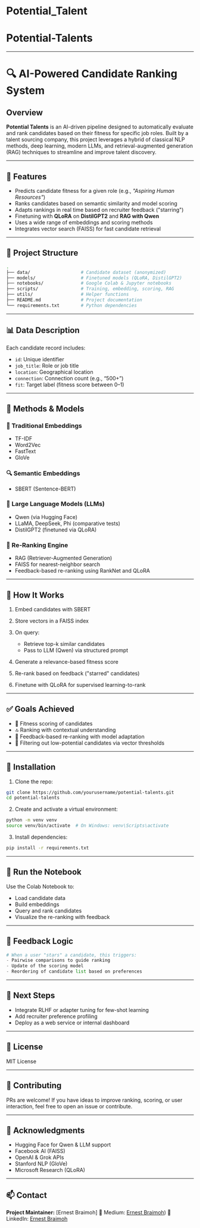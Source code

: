 # Potential_Talent

# Potential-Talents

---

# 🔍 AI-Powered Candidate Ranking System

## Overview

**Potential Talents** is an AI-driven pipeline designed to automatically evaluate and rank candidates based on their fitness for specific job roles. Built by a talent sourcing company, this project leverages a hybrid of classical NLP methods, deep learning, modern LLMs, and retrieval-augmented generation (RAG) techniques to streamline and improve talent discovery.

---

## 🚀 Features

* Predicts candidate fitness for a given role (e.g., *"Aspiring Human Resources"*)
* Ranks candidates based on semantic similarity and model scoring
* Adapts rankings in real time based on recruiter feedback ("starring")
* Finetuning with **QLoRA** on **DistilGPT2** and **RAG with Qwen**
* Uses a wide range of embeddings and scoring methods
* Integrates vector search (FAISS) for fast candidate retrieval

---

## 📁 Project Structure

```bash
.
├── data/                   # Candidate dataset (anonymized)
├── models/                 # Finetuned models (QLoRA, DistilGPT2)
├── notebooks/              # Google Colab & Jupyter notebooks
├── scripts/                # Training, embedding, scoring, RAG
├── utils/                  # Helper functions
├── README.md               # Project documentation
└── requirements.txt        # Python dependencies
```

---

## 📊 Data Description

Each candidate record includes:

* `id`: Unique identifier
* `job_title`: Role or job title
* `location`: Geographical location
* `connection`: Connection count (e.g., “500+”)
* `fit`: Target label (fitness score between 0–1)

---

## 🧠 Methods & Models

### 🔡 Traditional Embeddings

* TF-IDF
* Word2Vec
* FastText
* GloVe

### 🔍 Semantic Embeddings

* SBERT (Sentence-BERT)

### 🧠 Large Language Models (LLMs)

* Qwen (via Hugging Face)
* LLaMA, DeepSeek, Phi (comparative tests)
* DistilGPT2 (finetuned via QLoRA)

### 🔁 Re-Ranking Engine

* RAG (Retriever-Augmented Generation)
* FAISS for nearest-neighbor search
* Feedback-based re-ranking using RankNet and QLoRA

---

## 🧪 How It Works

1. Embed candidates with SBERT
2. Store vectors in a FAISS index
3. On query:

   * Retrieve top-k similar candidates
   * Pass to LLM (Qwen) via structured prompt
4. Generate a relevance-based fitness score
5. Re-rank based on feedback ("starred" candidates)
6. Finetune with QLoRA for supervised learning-to-rank

---

## ✅ Goals Achieved

* 🎯 Fitness scoring of candidates
* 🔝 Ranking with contextual understanding
* 🔁 Feedback-based re-ranking with model adaptation
* 🚫 Filtering out low-potential candidates via vector thresholds

---

## 🔧 Installation

1. Clone the repo:

```bash
git clone https://github.com/yourusername/potential-talents.git
cd potential-talents
```

2. Create and activate a virtual environment:

```bash
python -m venv venv
source venv/bin/activate  # On Windows: venv\Scripts\activate
```

3. Install dependencies:

```bash
pip install -r requirements.txt
```

---

## 📓 Run the Notebook

Use the Colab Notebook to:

* Load candidate data
* Build embeddings
* Query and rank candidates
* Visualize the re-ranking with feedback

---

## 💬 Feedback Logic

```python
# When a user "stars" a candidate, this triggers:
- Pairwise comparisons to guide ranking
- Update of the scoring model
- Reordering of candidate list based on preferences
```

---

## 📌 Next Steps

* Integrate RLHF or adapter tuning for few-shot learning
* Add recruiter preference profiling
* Deploy as a web service or internal dashboard

---

## 📜 License

MIT License

---

## 🤝 Contributing

PRs are welcome! If you have ideas to improve ranking, scoring, or user interaction, feel free to open an issue or contribute.

---

## 🙌 Acknowledgments

* Hugging Face for Qwen & LLM support
* Facebook AI (FAISS)
* OpenAI & Grok APIs
* Stanford NLP (GloVe)
* Microsoft Research (QLoRA)

---

## 📫 Contact

**Project Maintainer:** \[Ernest Braimoh]
📧 Medium: [Ernest Braimoh](https://medium.com/@akindream/automating-talent-discovery-with-ai-ranking-potential-candidates-using-nlp-llms-and-rag-ab86fbb218e0))
🔗 LinkedIn: [Ernest Braimoh]([https://linkedin.com/in/ernest-braimoh](https://www.linkedin.com/posts/ernest-braimoh_ai-nlp-llm-activity-7342281471140782081-OU4r?utm_source=share&utm_medium=member_desktop&rcm=ACoAACJ5f84BSF16YQBlNnzy86sMhIc99PdU8l0))
